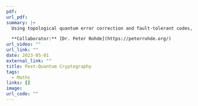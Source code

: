 ```yaml
---
pdf: 
url_pdf: 
summary: |+ 
  Using topological quantum error correction and fault-tolerant codes, we look at optimizing blockchain consensus computations in post-quantum cryptography. We apply this framework to quantum sampling events done in clusters of scalable quantum computers.

  **Collaborator:** [Dr. Peter Rohde](https://peterrohde.org/)
url_video: ""
url_link: ""
date: 2023-05-01
external_link: ""
title: Post-Quantum Cryptography
tags:
  - Maths
links: []
image: 
url_code: ""
---
```

